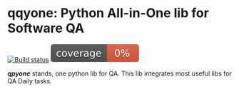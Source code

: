 # qqyone: Python All-in-One lib for Software QA

[![Build status](https://github.com/qdriven/qpyone/workflows/build/badge.svg?branch=main&event=push)](https://github.com/qdriven/qpyone/actions?query=workflow%3Abuild)
![coverage](./assets/images/coverage.svg)

***qpyone*** stands, one python lib for QA.
This lib integrates most useful libs for QA Daily tasks.
